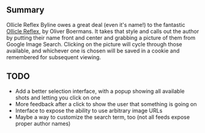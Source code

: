 ## Summary

Ollicle Reflex Byline owes a great deal (even it's name!) to the fantastic [Ollicle Reflex](http://www.ollicle.com/projects/netnewswire/reflex/), by Oliver Boermans. It takes that style and calls out the author by putting their name front and center and grabbing a picture of them from Google Image Search. Clicking on the picture will cycle through those available, and whichever one is chosen will be saved in a cookie and remembered for subsequent viewing.

## TODO
- Add a better selection interface, with a popup showing all available shots and letting you click on one
- More feedback after a click to show the user that something is going on
- Interface to expose the ability to use arbitrary image URLs
- Maybe a way to customize the search term, too (not all feeds expose proper author names)